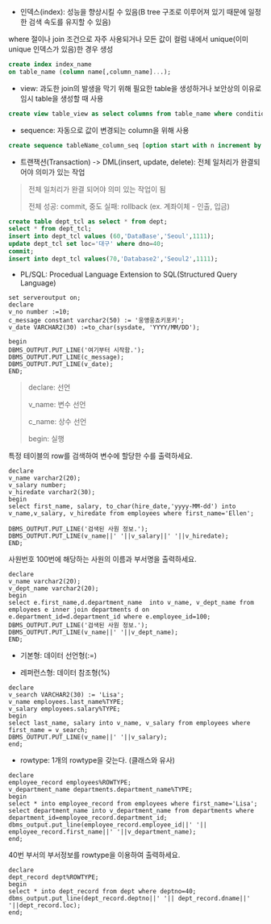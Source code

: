 - 인덱스(index): 성능을 향상시킬 수 있음(B tree 구조로 이루어져 있기 때문에 일정한 검색 속도를 유지할 수 있음)

where 절이나 join 조건으로 자주 사용되거나 모든 값이 컬럼 내에서 unique(이미 unique 인덱스가 있음)한 경우 생성

```sql
create index index_name
on table_name (column name[,column_name]...);
```

- view: 과도한 join의 발생을 막기 위해 필요한 table을 생성하거나 보안상의 이유로 임시 table을 생성할 때 사용

```sql
create view table_view as select columns from table_name where condition;
```

- sequence: 자동으로 값이 변경되는 column을 위해 사용

```sql
create sequence tableName_column_seq [option start with n increment by n];
```

- 트랜잭션(Transaction) -> DML(insert, update, delete): 전체 일처리가 완결되어야 의미가 있는 작업

> 전체 일처리가 완결 되어야 의미 있는 작업이 됨
>
> 전체 성공: commit, 중도 실패: rollback (ex. 계좌이체 - 인출, 입금)

```sql
create table dept_tcl as select * from dept;
select * from dept_tcl;
insert into dept_tcl values (60,'DataBase','Seoul',1111);
update dept_tcl set loc='대구' where dno=40;
commit;
insert into dept_tcl values(70,'Database2','Seoul2',1111);
```

- PL/SQL: Procedual Language Extension to SQL(Structured Query Language)

```plsql
set serveroutput on;
declare
v_no number :=10;
c_message constant varchar2(50) := '웅앵웅쵸키포키';
v_date VARCHAR2(30) :=to_char(sysdate, 'YYYY/MM/DD');

begin
DBMS_OUTPUT.PUT_LINE('여기부터 시작함.');
DBMS_OUTPUT.PUT_LINE(c_message);
DBMS_OUTPUT.PUT_LINE(v_date);
END;
```

> declare: 선언
>
> v_name: 변수 선언
>
> c_name: 상수 선언
>
> begin: 실행

특정 테이블의 row를 검색하여 변수에 할당한 수를 출력하세요.

```plsql
declare
v_name varchar2(20);
v_salary number;
v_hiredate varchar2(30);
begin
select first_name, salary, to_char(hire_date,'yyyy-MM-dd') into v_name,v_salary, v_hiredate from employees where first_name='Ellen';

DBMS_OUTPUT.PUT_LINE('검색된 사원 정보.');
DBMS_OUTPUT.PUT_LINE(v_name||' '||v_salary||' '||v_hiredate);
END;
```

사원번호 100번에 해당하는 사원의 이름과 부서명을 출력하세요.

```plsql
declare
v_name varchar2(20);
v_dept_name varchar2(20);
begin
select e.first_name,d.department_name  into v_name, v_dept_name from employees e inner join departments d on e.department_id=d.department_id where e.employee_id=100;
DBMS_OUTPUT.PUT_LINE('검색된 사원 정보.');
DBMS_OUTPUT.PUT_LINE(v_name||' '||v_dept_name);
END;
```

- 기본형: 데이터 선언형(:=)

- 레퍼런스형: 데이터 참조형(%)

```plsql
declare
v_search VARCHAR2(30) := 'Lisa';
v_name employees.last_name%TYPE;
v_salary employees.salary%TYPE;
begin
select last_name, salary into v_name, v_salary from employees where first_name = v_search;
DBMS_OUTPUT.PUT_LINE(v_name||' '||v_salary);
end;
```

- rowtype: 1개의 rowtype을 갖는다. (클래스와 유사)

```plsql
declare 
employee_record employees%ROWTYPE;
v_department_name departments.department_name%TYPE;
begin
select * into employee_record from employees where first_name='Lisa';
select department_name into v_department_name from departments where department_id=employee_record.department_id;
dbms_output.put_line(employee_record.employee_id||' '|| employee_record.first_name||' '||v_department_name);
end;
```

40번 부서의 부서정보를 rowtype을 이용하여 출력하세요.

```plsql
declare 
dept_record dept%ROWTYPE;
begin
select * into dept_record from dept where deptno=40;
dbms_output.put_line(dept_record.deptno||' '|| dept_record.dname||' '||dept_record.loc);
end;
```

